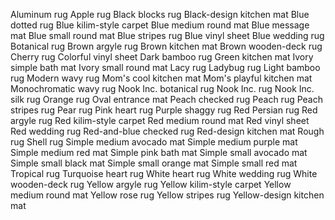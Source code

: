 Aluminum rug
Apple rug
Black blocks rug
Black-design kitchen mat
Blue dotted rug
Blue kilim-style carpet
Blue medium round mat
Blue message mat
Blue small round mat
Blue stripes rug
Blue vinyl sheet
Blue wedding rug
Botanical rug
Brown argyle rug
Brown kitchen mat
Brown wooden-deck rug
Cherry rug
Colorful vinyl sheet
Dark bamboo rug
Green kitchen mat
Ivory simple bath mat
Ivory small round mat
Lacy rug
Ladybug rug
Light bamboo rug
Modern wavy rug
Mom's cool kitchen mat
Mom's playful kitchen mat
Monochromatic wavy rug
Nook Inc. botanical rug
Nook Inc. rug
Nook Inc. silk rug
Orange rug
Oval entrance mat
Peach checked rug
Peach rug
Peach stripes rug
Pear rug
Pink heart rug
Purple shaggy rug
Red Persian rug
Red argyle rug
Red kilim-style carpet
Red medium round mat
Red vinyl sheet
Red wedding rug
Red-and-blue checked rug
Red-design kitchen mat
Rough rug
Shell rug
Simple medium avocado mat
Simple medium purple mat
Simple medium red mat
Simple pink bath mat
Simple small avocado mat
Simple small black mat
Simple small orange mat
Simple small red mat
Tropical rug
Turquoise heart rug
White heart rug
White wedding rug
White wooden-deck rug
Yellow argyle rug
Yellow kilim-style carpet
Yellow medium round mat
Yellow rose rug
Yellow stripes rug
Yellow-design kitchen mat
